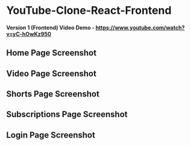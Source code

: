 # YouTube-Clone-React-Frontend
#### Version 1 (Frontend) Video Demo - https://www.youtube.com/watch?v=yC-hOwKz950
## Home Page Screenshot

## Video Page Screenshot

## Shorts Page Screenshot

## Subscriptions Page Screenshot

## Login Page Screenshot
